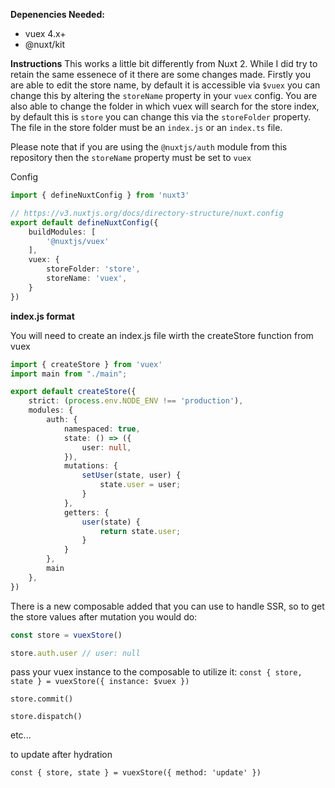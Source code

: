 **Depenencies Needed:**
- vuex 4.x+
- @nuxt/kit

**Instructions**
This works a little bit differently from Nuxt 2. While I did try to retain the same essenece of it there are some changes made. Firstly you are able to edit the store name, by default it is accessible via `$vuex` you can change this by altering the `storeName` property in your `vuex` config. You are also able to change the folder in which vuex will search for the store index, by default this is `store` you can change this via the `storeFolder` property. The file in the store folder must be an `index.js` or an `index.ts` file.

Please note that if you are using the `@nuxtjs/auth` module from this repository then the `storeName` property must be set to `vuex`

Config

```ts
import { defineNuxtConfig } from 'nuxt3'

// https://v3.nuxtjs.org/docs/directory-structure/nuxt.config
export default defineNuxtConfig({
    buildModules: [
        '@nuxtjs/vuex'
    ],
    vuex: {
        storeFolder: 'store',
        storeName: 'vuex',
    }
})
```

**index.js format**

You will need to create an index.js file wirth the createStore function from vuex

```ts
import { createStore } from 'vuex'
import main from "./main";

export default createStore({
    strict: (process.env.NODE_ENV !== 'production'),
    modules: {
        auth: {
            namespaced: true,
            state: () => ({
                user: null,
            }),
            mutations: {
                setUser(state, user) {
                    state.user = user;
                }
            },
            getters: {
                user(state) {
                    return state.user;
                }
            }
        },
        main
    },
})
```

There is a new composable added that you can use to handle SSR, so to get the store values after mutation you would do:

```ts
const store = vuexStore()

store.auth.user // user: null
```
pass your vuex instance to the composable to utilize it: `const { store, state } = vuexStore({ instance: $vuex })`

`store.commit()`

`store.dispatch()`

etc...

to update after hydration

`const { store, state } = vuexStore({ method: 'update' })`
